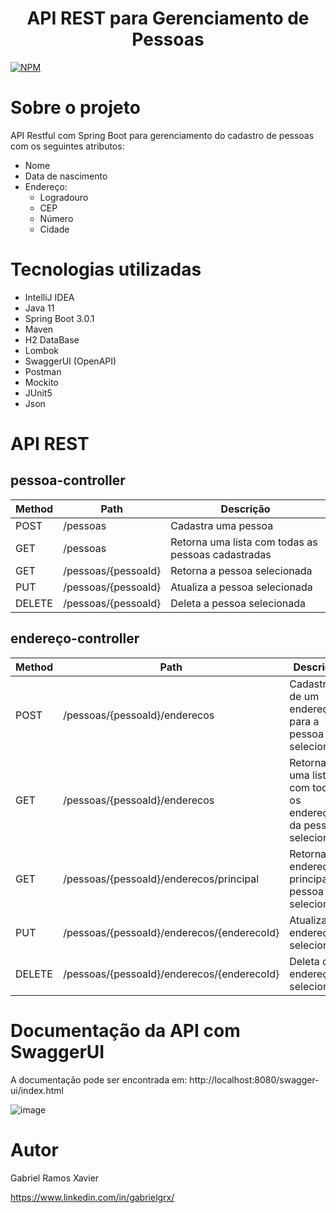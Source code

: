 <h1 align="center"> API REST para Gerenciamento de Pessoas </h1>

[![NPM](https://img.shields.io/npm/l/react)](https://github.com/gabrielgrx/workshop-springboot3-jpa/blob/main/licence) 

# Sobre o projeto

API Restful com Spring Boot para gerenciamento do cadastro de pessoas com os seguintes atributos:

- Nome
- Data de nascimento
- Endereço:
  - Logradouro
  - CEP
  - Número
  - Cidade

# Tecnologias utilizadas
- IntelliJ IDEA
- Java 11
- Spring Boot 3.0.1
- Maven
- H2 DataBase
- Lombok
- SwaggerUI (OpenAPI)
- Postman
- Mockito
- JUnit5
- Json

# API REST

## pessoa-controller

| Method | Path | Descrição
| ------------- | ------------- | ------------- |
| POST  | /pessoas  | Cadastra uma pessoa |
| GET  | /pessoas  | Retorna uma lista com todas as pessoas cadastradas |
| GET  | /pessoas/{pessoaId}  | Retorna a pessoa selecionada |
| PUT  | /pessoas/{pessoaId}  | Atualiza a pessoa selecionada |
| DELETE  | /pessoas/{pessoaId}  | Deleta a pessoa selecionada |

## endereço-controller

| Method | Path | Descrição
| ------------- | ------------- | ------------- |
| POST  | /pessoas/{pessoaId}/enderecos  | Cadastra de um endereço para a pessoa selecionada |
| GET  | /pessoas/{pessoaId}/enderecos  | Retorna uma lista com todos os endereços da pessoa selecionada |
| GET  | /pessoas/{pessoaId}/enderecos/principal  | Retorna o endereço principal da pessoa selecionada |
| PUT  | /pessoas/{pessoaId}/enderecos/{enderecoId}  | Atualiza o endereço selecionado |
| DELETE  | /pessoas/{pessoaId}/enderecos/{enderecoId}  | Deleta o endereço selecionado |


# Documentação da API com SwaggerUI

A documentação pode ser encontrada em: http://localhost:8080/swagger-ui/index.html

![image](https://user-images.githubusercontent.com/91229808/214113149-9a4963cc-ed83-4a97-8b87-2cabbd1bed66.png)


# Autor

Gabriel Ramos Xavier

https://www.linkedin.com/in/gabrielgrx/
